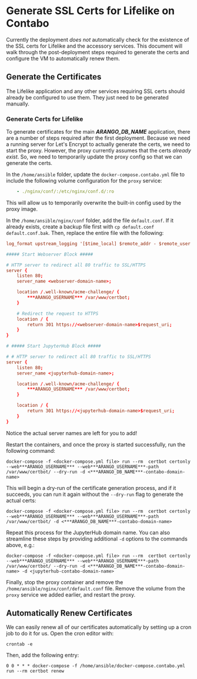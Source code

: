 # Generate SSL Certs for Lifelike on Contabo

Currently the deployment *does not* automatically check for the existence of the SSL certs for Lifelike and the accessory services. This document will walk through the post-deployment steps required to generate the certs and configure the VM to automatically renew them.

## Generate the Certificates

The Lifelike application and any other services requiring SSL certs should already be configured to use them. They just need to be generated manually.

### Generate Certs for Lifelike

To generate certificates for the main ***ARANGO_DB_NAME*** application, there are a number of steps required after the first deployment. Because we need a running server for Let's Encrypt to actually generate the certs, we need to start the proxy. However, the proxy currently assumes that the certs *already exist*. So, we need to temporarily update the proxy config so that we can generate the certs.

In the `/home/ansible` folder, update the `docker-compose.contabo.yml` file to include the following volume configuration for the `proxy` service:

```yaml
    - ./nginx/conf/:/etc/nginx/conf.d/:ro
```

This will allow us to temporarily overwrite the built-in config used by the proxy image.

In the `/home/ansible/nginx/conf` folder, add the file `default.conf`. If it already exists, create a backup file first with `cp default.conf default.conf.bak`. Then, replace the entire file with the following:

```conf
log_format upstream_logging '[$time_local] $remote_addr - $remote_user - $server_name to: $upstream_addr: $request $upstream_cache_status upstream_response_time $upstream_response_time msec $msec request_time $request_time';

##### Start Webserver Block #####

# HTTP server to redirect all 80 traffic to SSL/HTTPS
server {
    listen 80;
    server_name <webserver-domain-name>;

    location /.well-known/acme-challenge/ {
        ***ARANGO_USERNAME*** /var/www/certbot;
    }

    # Redirect the request to HTTPS
    location / {
        return 301 https://<webserver-domain-name>$request_uri;
    }
}

# ##### Start JupyterHub Block #####

# # HTTP server to redirect all 80 traffic to SSL/HTTPS
server {
    listen 80;
    server_name <jupyterhub-domain-name>;

    location /.well-known/acme-challenge/ {
        ***ARANGO_USERNAME*** /var/www/certbot;
    }

    location / {
        return 301 https://<jupyterhub-domain-name>$request_uri;
    }
}
```

Notice the actual server names are left for you to add!

Restart the containers, and once the proxy is started successfully, run the following command:

`docker-compose -f <docker-compose.yml file> run --rm  certbot certonly --web***ARANGO_USERNAME*** --web***ARANGO_USERNAME***-path /var/www/certbot/ --dry-run -d <***ARANGO_DB_NAME***-contabo-domain-name>`

This will begin a dry-run of the certificate generation process, and if it succeeds, you can run it again without the `--dry-run` flag to generate the actual certs:

`docker-compose -f <docker-compose.yml file> run --rm  certbot certonly --web***ARANGO_USERNAME*** --web***ARANGO_USERNAME***-path /var/www/certbot/ -d <***ARANGO_DB_NAME***-contabo-domain-name>`

Repeat this process for the JupyterHub domain name. You can also streamline these steps by providing additional `-d` options to the commands above, e.g.:

`docker-compose -f <docker-compose.yml file> run --rm  certbot certonly --web***ARANGO_USERNAME*** --web***ARANGO_USERNAME***-path /var/www/certbot/ --dry-run -d <***ARANGO_DB_NAME***-contabo-domain-name> -d <jupyterhub-contabo-domain-name>`

Finally, stop the proxy container and remove the `/home/ansible/nginx/conf/default.conf` file. Remove the volume from the `proxy` service we added earlier, and restart the proxy.

## Automatically Renew Certificates

We can easily renew all of our certificates automatically by setting up a cron job to do it for us. Open the cron editor with:

`crontab -e`

Then, add the following entry:

`0 0 * * * docker-compose -f /home/ansible/docker-compose.contabo.yml run --rm certbot renew`
